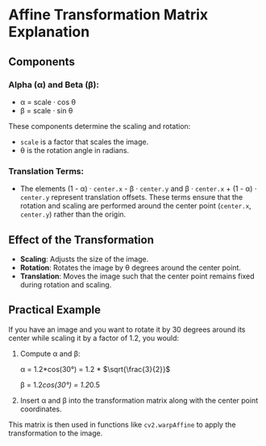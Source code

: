 # Affine Transformation Matrix Explanation
## Components

### Alpha (&alpha;) and Beta (&beta;):
- &alpha; = scale &middot; cos &theta;
- &beta; = scale &middot; sin &theta;

These components determine the scaling and rotation:
- `scale` is a factor that scales the image.
- &theta; is the rotation angle in radians.

### Translation Terms:
- The elements (1 - &alpha;) &middot; `center.x` - &beta; &middot; `center.y` and &beta; &middot; `center.x` + (1 - &alpha;) &middot; `center.y` represent translation offsets. These terms ensure that the rotation and scaling are performed around the center point (`center.x`, `center.y`) rather than the origin.

## Effect of the Transformation
- **Scaling**: Adjusts the size of the image.
- **Rotation**: Rotates the image by &theta; degrees around the center point.
- **Translation**: Moves the image such that the center point remains fixed during rotation and scaling.

## Practical Example
If you have an image and you want to rotate it by 30 degrees around its center while scaling it by a factor of 1.2, you would:

1. Compute &alpha; and &beta;:

   &alpha; = 1.2*cos(30°) = 1.2 * $\sqrt{\frac{3}{2}}$

   &beta; = 1.2*cos(30°) = 1.2*0.5

2. Insert &alpha; and &beta; into the transformation matrix along with the center point coordinates.

This matrix is then used in functions like `cv2.warpAffine` to apply the transformation to the image.
